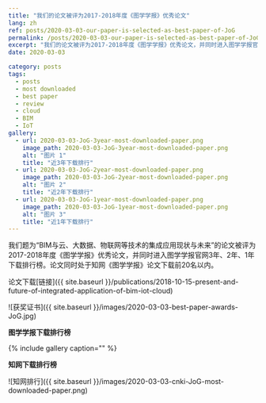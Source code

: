 ```yaml
---
title: "我们的论文被评为2017-2018年度《图学学报》优秀论文"
lang: zh
ref: posts/2020-03-03-our-paper-is-selected-as-best-paper-of-JoG
permalink: /posts/2020-03-03-our-paper-is-selected-as-best-paper-of-JoG
excerpt: "我们的论文被评为2017-2018年度《图学学报》优秀论文，并同时进入图学学报官网3年、2年、1年下载排行榜"
date: 2020-03-03

category: posts
tags:
  - posts
  - most downloaded
  - best paper
  - review
  - cloud
  - BIM
  - IoT
gallery:
  - url: 2020-03-03-JoG-3year-most-downloaded-paper.png
    image_path: 2020-03-03-JoG-3year-most-downloaded-paper.png
    alt: "图片 1"
    title: "近3年下载排行"
  - url: 2020-03-03-JoG-2year-most-downloaded-paper.png
    image_path: 2020-03-03-JoG-2year-most-downloaded-paper.png
    alt: "图片 2"
    title: "近2年下载排行"
  - url: 2020-03-03-JoG-1year-most-downloaded-paper.png
    image_path: 2020-03-03-JoG-1year-most-downloaded-paper.png
    alt: "图片 3"
    title: "近1年下载排行"
---
```


我们题为“BIM与云、大数据、物联网等技术的集成应用现状与未来”的论文被评为2017-2018年度《图学学报》优秀论文，并同时进入图学学报官网3年、2年、1年下载排行榜。论文同时处于知网《图学学报》论文下载前20名以内。

论文下载[链接]({{ site.baseurl }}/publications/2018-10-15-present-and-future-of-integrated-application-of-bim-iot-cloud)

![获奖证书]({{ site.baseurl }}/images/2020-03-03-best-paper-awards-JoG.jpg)


**图学学报下载排行榜**

{% include gallery caption="" %}

**知网下载排行榜**

![知网排行]({{ site.baseurl }}/images/2020-03-03-cnki-JoG-most-downloaded-paper.png)